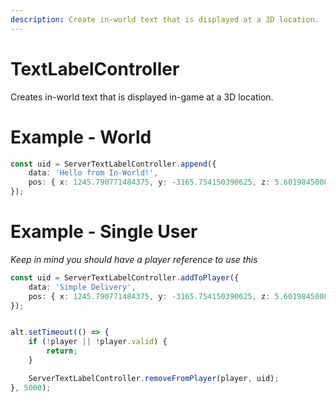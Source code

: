 ```yaml
---
description: Create in-world text that is displayed at a 3D location.
---
```


# TextLabelController

Creates in-world text that is displayed in-game at a 3D location.

# Example - World

```typescript
const uid = ServerTextLabelController.append({
    data: 'Hello from In-World!',
    pos: { x: 1245.790771484375, y: -3165.754150390625, z: 5.60198450088501 },
});
```

# Example - Single User

_Keep in mind you should have a player reference to use this_

```ts
const uid = ServerTextLabelController.addToPlayer({
    data: 'Simple Delivery',
    pos: { x: 1245.790771484375, y: -3165.754150390625, z: 5.60198450088501 },
});


alt.setTimeout(() => {
    if (!player || !player.valid) {
        return;
    }

    ServerTextLabelController.removeFromPlayer(player, uid);
}, 5000);
```